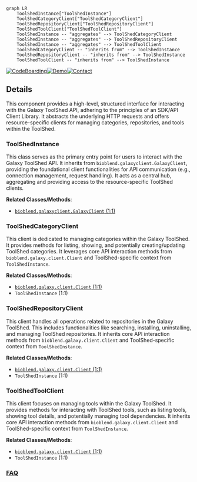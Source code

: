 ```mermaid
graph LR
    ToolShedInstance["ToolShedInstance"]
    ToolShedCategoryClient["ToolShedCategoryClient"]
    ToolShedRepositoryClient["ToolShedRepositoryClient"]
    ToolShedToolClient["ToolShedToolClient"]
    ToolShedInstance -- "aggregates" --> ToolShedCategoryClient
    ToolShedInstance -- "aggregates" --> ToolShedRepositoryClient
    ToolShedInstance -- "aggregates" --> ToolShedToolClient
    ToolShedCategoryClient -- "inherits from" --> ToolShedInstance
    ToolShedRepositoryClient -- "inherits from" --> ToolShedInstance
    ToolShedToolClient -- "inherits from" --> ToolShedInstance
```

[![CodeBoarding](https://img.shields.io/badge/Generated%20by-CodeBoarding-9cf?style=flat-square)](https://github.com/CodeBoarding/CodeBoarding)[![Demo](https://img.shields.io/badge/Try%20our-Demo-blue?style=flat-square)](https://www.codeboarding.org/demo)[![Contact](https://img.shields.io/badge/Contact%20us%20-%20contact@codeboarding.org-lightgrey?style=flat-square)](mailto:contact@codeboarding.org)

## Details

This component provides a high-level, structured interface for interacting with the Galaxy ToolShed API, adhering to the principles of an SDK/API Client Library. It abstracts the underlying HTTP requests and offers resource-specific clients for managing categories, repositories, and tools within the ToolShed.

### ToolShedInstance
This class serves as the primary entry point for users to interact with the Galaxy ToolShed API. It inherits from `bioblend.galaxyclient.GalaxyClient`, providing the foundational client functionalities for API communication (e.g., connection management, request handling). It acts as a central hub, aggregating and providing access to the resource-specific ToolShed clients.


**Related Classes/Methods**:

- <a href="https://github.com/galaxyproject/bioblend/blob/main/bioblend/galaxyclient.py#L1-L1" target="_blank" rel="noopener noreferrer">`bioblend.galaxyclient.GalaxyClient` (1:1)</a>


### ToolShedCategoryClient
This client is dedicated to managing categories within the Galaxy ToolShed. It provides methods for listing, showing, and potentially creating/updating ToolShed categories. It leverages core API interaction methods from `bioblend.galaxy.client.Client` and ToolShed-specific context from `ToolShedInstance`.


**Related Classes/Methods**:

- <a href="https://github.com/galaxyproject/bioblend/blob/main/bioblend/galaxy/client.py#L1-L1" target="_blank" rel="noopener noreferrer">`bioblend.galaxy.client.Client` (1:1)</a>
- `ToolShedInstance` (1:1)


### ToolShedRepositoryClient
This client handles all operations related to repositories in the Galaxy ToolShed. This includes functionalities like searching, installing, uninstalling, and managing ToolShed repositories. It inherits core API interaction methods from `bioblend.galaxy.client.Client` and ToolShed-specific context from `ToolShedInstance`.


**Related Classes/Methods**:

- <a href="https://github.com/galaxyproject/bioblend/blob/main/bioblend/galaxy/client.py#L1-L1" target="_blank" rel="noopener noreferrer">`bioblend.galaxy.client.Client` (1:1)</a>
- `ToolShedInstance` (1:1)


### ToolShedToolClient
This client focuses on managing tools within the Galaxy ToolShed. It provides methods for interacting with ToolShed tools, such as listing tools, showing tool details, and potentially managing tool dependencies. It inherits core API interaction methods from `bioblend.galaxy.client.Client` and ToolShed-specific context from `ToolShedInstance`.


**Related Classes/Methods**:

- <a href="https://github.com/galaxyproject/bioblend/blob/main/bioblend/galaxy/client.py#L1-L1" target="_blank" rel="noopener noreferrer">`bioblend.galaxy.client.Client` (1:1)</a>
- `ToolShedInstance` (1:1)




### [FAQ](https://github.com/CodeBoarding/GeneratedOnBoardings/tree/main?tab=readme-ov-file#faq)